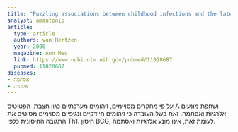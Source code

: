 ```yaml
---
title: "Puzzling associations between childhood infections and the later occurrence of asthma and atopy"
analyst: amantonio
article:
  type: article
  authors: von Hertzen
  year: 2000
  magazine: Ann Med
  link: https://www.ncbi.nlm.nih.gov/pubmed/11028687
  pubmed: 11028687
diseases:
- אסתמה
- אלרגיה
---
```


על פי מחקרים מסויימים, זיהומים מערכתיים כגון חצבת, הפטיטיס A ושחפת מונעים אלרגיות ואסתמה. זאת בשל העובדה כי זיהומים חיידקיים ונגיפיים מסוימים מסיטים את התגובה החיסונית כלפי Th1.
חיסון BCG, לעומת זאת, אינו מונע אלרגיות ואסתמה.
